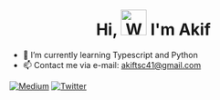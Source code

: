 <h1 align="center"> Hi, <img src="https://raw.githubusercontent.com/nixin72/nixin72/master/wave.gif" 
         alt="Waving hand animated gif"
         height="45"
         width="45" /> I'm Akif</h1>

- 🌱 I’m currently learning Typescript and Python
- 📫 Contact me via e-mail: akiftsc41@gmail.com

 [![Medium](https://img.shields.io/badge/Medium-12100E?style=for-the-badge&logo=medium&logoColor=white)](https://akif72.medium.com) 
 [![Twitter](https://img.shields.io/twitter/follow/akif2442?logo=Twitter&style=for-the-badge)](https://twitter.com/akif2442)


<!--
**Akiftsc/Akiftsc** is a ✨ _special_ ✨ repository because its `README.md` (this file) appears on your GitHub profile.

Here are some ideas to get you started:

- 🔭 I’m currently working on ...
- 🌱 I’m currently learning ...
- 👯 I’m looking to collaborate on ...
- 🤔 I’m looking for help with ...
- 💬 Ask me about ...
- 📫 How to reach me: ...
- 😄 Pronouns: ...
- ⚡ Fun fact: ...
-->
